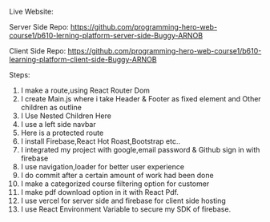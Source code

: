 Live Website:

Server Side Repo:
https://github.com/programming-hero-web-course1/b610-lerning-platform-server-side-Buggy-ARNOB

Client Side Repo:
https://github.com/programming-hero-web-course1/b610-learning-platform-client-side-Buggy-ARNOB



Steps:

1. I make a route,using React Router Dom
2. I create Main.js where i take Header & Footer as fixed element and Other children as outline
3. I Use Nested Children Here
4. I use a left side navbar
5. Here is a protected route
6. I install Firebase,React Hot Roast,Bootstrap etc..
7. I integrated my project with google,email password & Github sign in with firebase
8. I use navigation,loader for better user experience
9. I do commit after a certain amount of work had been done
10. I make a categorized course filtering option for customer
11. I make pdf download option in it with React Pdf.
12. I use vercel for server side and firebase for client side hosting
13. I use React Environment Variable to secure my SDK of firebase.